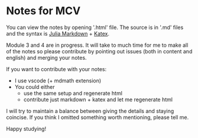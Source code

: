 # Notes for MCV

You can view the notes by opening '.html' file. The source is in '.md' files and the syntax is [Julia Markdown](https://docs.julialang.org/en/v1/stdlib/Markdown/) + [Katex](https://katex.org/docs/supported.html).

Module 3 and 4 are in progress. It will take to much time for me to make all of the notes so please contribute by pointing out issues (both in content and english) and merging your notes.

If you want to contribute with your notes:

* I use vscode (+ mdmath extension)
* You could either
  - use the same setup and regenerate html
  - contribute just markdown + katex and let me regenerate html

I will try to maintain a balance between giving the details and staying coincise. If you think I omitted something worth mentioning, please tell me.

Happy studying!
